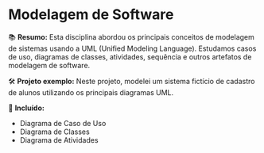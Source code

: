 # Modelagem de Software
 
📚 **Resumo:**
Esta disciplina abordou os principais conceitos de modelagem de sistemas usando a UML (Unified Modeling Language). Estudamos casos de uso, diagramas de classes, atividades, sequência e outros artefatos de modelagem de software.
 
🛠️ **Projeto exemplo:**
Neste projeto, modelei um sistema fictício de cadastro de alunos utilizando os principais diagramas UML.
 
📎 **Incluído:**
- Diagrama de Caso de Uso
- Diagrama de Classes
- Diagrama de Atividades
